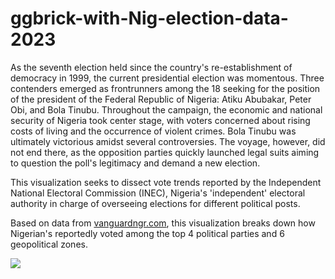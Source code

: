 # ggbrick-with-Nig-election-data-2023

As the seventh election held since the country's re-establishment of democracy in 1999, the current presidential election was momentous. Three contenders emerged as frontrunners among the 18 seeking for the position of the president of the Federal Republic of Nigeria: Atiku Abubakar, Peter Obi, and Bola Tinubu. Throughout the campaign, the economic and national security of Nigeria took center stage, with voters concerned about rising costs of living and the occurrence of violent crimes. Bola Tinubu was ultimately victorious amidst several controversies. The voyage, however, did not end there, as the opposition parties quickly launched legal suits aiming to question the poll's legitimacy and demand a new election.

This visualization seeks to dissect vote trends reported by the Independent National Electoral Commission (INEC), Nigeria's 'independent' electoral authority in charge of overseeing elections for different political posts.

Based on data from [vanguardngr.com](https://www.vanguardngr.com/2023-presidential-election-results-by-states/), this visualization breaks down how Nigerian's reportedly voted among the top 4 political parties and 6 geopolitical zones.

![](https://github.com/dohbams/ggbrick-with-Nig-election-data-2023/blob/main/viz/vote.png)
